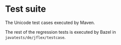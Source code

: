 # Test suite

The Unicode test cases executed by Maven.

The rest of the regression tests is executed by Bazel in
`javatests/de/jflex/testcase`.
